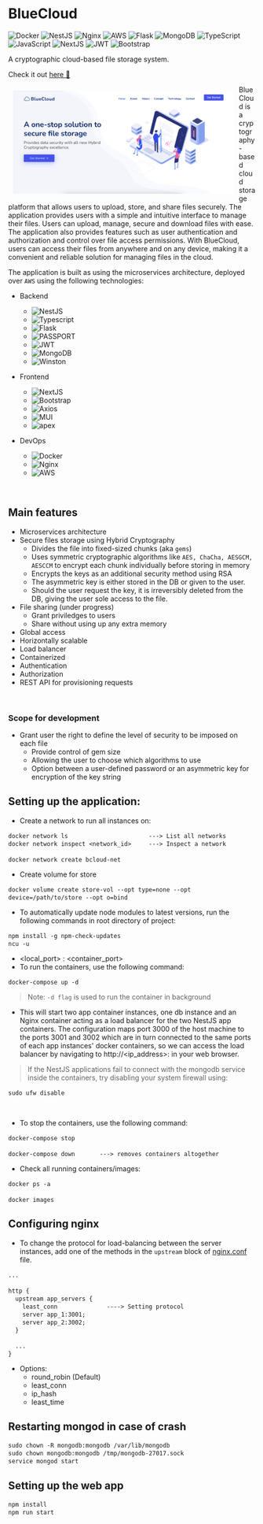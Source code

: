 # BlueCloud 

![Docker](https://img.shields.io/badge/docker-%230db7ed.svg?style=for-the-badge&logo=docker&logoColor=white)
![NestJS](https://img.shields.io/badge/nestjs-%23E0234E.svg?style=for-the-badge&logo=nestjs&logoColor=white)
![Nginx](https://img.shields.io/badge/nginx-%23009639.svg?style=for-the-badge&logo=nginx&logoColor=white)
![AWS](https://img.shields.io/badge/AWS-%23FF9900.svg?style=for-the-badge&logo=amazon-aws&logoColor=white)
![Flask](https://img.shields.io/badge/flask-%23000.svg?style=for-the-badge&logo=flask&logoColor=white)
![MongoDB](https://img.shields.io/badge/MongoDB-%234ea94b.svg?style=for-the-badge&logo=mongodb&logoColor=white)
![TypeScript](https://img.shields.io/badge/typescript-%23007ACC.svg?style=for-the-badge&logo=typescript&logoColor=white)
![JavaScript](https://img.shields.io/badge/javascript-%23323330.svg?style=for-the-badge&logo=javascript&logoColor=%23F7DF1E)
![NextJS](https://img.shields.io/badge/next.js-000000?style=for-the-badge&logo=nextdotjs&logoColor=white)
![JWT](https://img.shields.io/badge/JWT-black?style=for-the-badge&logo=JSON%20web%20tokens)
![Bootstrap](https://img.shields.io/badge/bootstrap-%23563D7C.svg?style=for-the-badge&logo=bootstrap&logoColor=white)

A cryptographic cloud-based file storage system.

Check it out [here 🔗](http://3.104.70.53/)

<img src="landing\assets\img\landing-page.png" align="left" width="450" hspace="10" vspace="10">

BlueCloud is a cryptography-based cloud storage platform that allows users to upload, store, and share files securely. The application provides users with a simple and intuitive interface to manage their files. Users can upload, manage, secure and download files with ease. The application also provides features such as user authentication and authorization and control over file access permissions. With BlueCloud, users can access their files from anywhere and on any device, making it a convenient and reliable solution for managing files in the cloud. 

The application is built as using the microservices architecture, deployed over `AWS` using the following technologies:
- Backend
  - <img alt="NestJS" src="https://img.shields.io/badge/NestJS-•-orange" />
  - <img alt="Typescript" src="https://img.shields.io/badge/TS/JS-•-pink" />
  - <img alt="Flask" src="https://img.shields.io/badge/Flask-•-brown" />
  - <img alt="PASSPORT" src="https://img.shields.io/badge/Passport-•-yellow" />
  - <img alt="JWT" src="https://img.shields.io/badge/JWT-•-peach" /> 
  - <img alt="MongoDB" src="https://img.shields.io/badge/MongoDB-•-green" /> 
  - <img alt="Winston" src="https://img.shields.io/badge/Winston-•-yellow" />

- Frontend
  - <img alt="NextJS" src="https://img.shields.io/badge/NextJS-•-brown" />
  - <img alt="Bootstrap" src="https://img.shields.io/badge/Bootstrap-•-black" /> 
  - <img alt="Axios" src="https://img.shields.io/badge/Axios-•-orange" />
  - <img alt="MUI" src="https://img.shields.io/badge/MUI-•-brown" />
  - <img alt="apex" src="https://img.shields.io/badge/ApexCharts-•-violet" />

- DevOps
  - <img alt="Docker" src="https://img.shields.io/badge/Docker-•-blue" />
  - <img alt="Nginx" src="https://img.shields.io/badge/Nginx-•-violet" />
  - <img alt="AWS" src="https://img.shields.io/badge/AWS-•-brown" />

<br>

## Main features
- Microservices architecture
- Secure files storage using Hybrid Cryptography
  - Divides the file into fixed-sized chunks (aka `gems`)
  - Uses symmetric cryptographic algorithms like `AES, ChaCha, AESGCM, AESCCM` to encrypt each chunk individually before storing in memory
  - Encrypts the keys as an additional security method using RSA
  - The asymmetric key is either stored in the DB or given to the user.
  - Should the user request the key, it is irreversibly deleted from the DB, giving the user sole access to the file.
- File sharing (under progress)
  - Grant priviledges to users
  - Share without using up any extra memory
- Global access
- Horizontally scalable
- Load balancer
- Containerized
- Authentication
- Authorization
- REST API for provisioning requests

<br>

### Scope for development
- Grant user the right to define the level of security to be imposed on each file
  - Provide control of gem size
  - Allowing the user to choose which algorithms to use
  - Option between a user-defined password or an asymmetric key for encryption of the key string


## Setting up the application:

- Create a network to run all instances on: 
```
docker network ls                       ---> List all networks
docker network inspect <network_id>     ---> Inspect a network

docker network create bcloud-net
```
- Create volume for store
```
docker volume create store-vol --opt type=none --opt device=/path/to/store --opt o=bind
```

- To automatically update node modules to latest versions, run the following commands in root directory of project: 
```
npm install -g npm-check-updates
ncu -u
```
- <local_port> : <container_port>
- To run the containers, use the following command: 

```
docker-compose up -d
```
> Note: `-d flag` is used to run the container in background

- This will start two app container instances, one db instance and an Nginx container acting as a load balancer for the two NestJS app containers. The configuration maps port 3000 of the host machine to the ports 3001 and 3002 which are in turn connected to the same ports of each app instances' docker containers, so we can access the load balancer by navigating to http://<ip_address>:<port> in your web browser.

> If the NestJS applications fail to connect with the mongodb service inside the containers, try disabling your system firewall using:
```
sudo ufw disable
```

<br>

- To stop the containers, use the following command: 

```
docker-compose stop

docker-compose down       ---> removes containers altogether
```

- Check all running containers/images:
```
docker ps -a

docker images
```

## Configuring nginx 

- To change the protocol for load-balancing between the server instances, add one of the methods in the `upstream` block of [nginx.conf](load-balancer/nginx.conf) file.

```
...

http {
  upstream app_servers {
    least_conn              ----> Setting protocol
    server app_1:3001;
    server app_2:3002;
  }

  ...
}

```

- Options:
    - round_robin (Default)
    - least_conn
    - ip_hash
    - least_time

## Restarting mongod in case of crash

```
sudo chown -R mongodb:mongodb /var/lib/mongodb 
sudo chown mongodb:mongodb /tmp/mongodb-27017.sock
service mongod start
```

## Setting up the web app

```
npm install
npm run start
```
